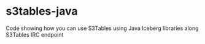 # s3tables-java
Code showing how you can use S3Tables using Java Iceberg libraries along S3Tables IRC endpoint
